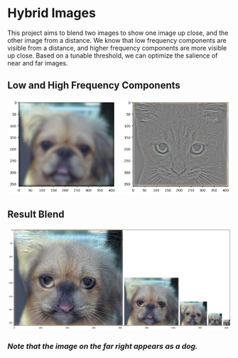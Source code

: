 # Hybrid Images

This project aims to blend two images to show one image up close, and the other image from a distance. We know that low frequency components are visible from a distance, and higher frequency components are more visible up close. Based on a tunable threshold, we can optimize the salience of near and far images.

## Low and High Frequency Components

![Low and High Frequency Pair](./results/low_and_high.png)

## Result Blend
![Blended Image](./results/scaled_cat_to_dog.png)

### *Note that the image on the far right appears as a dog.*

